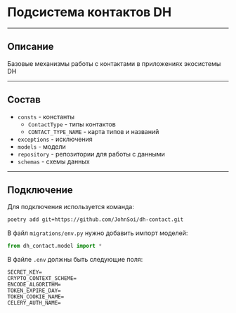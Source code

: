 # Подсистема контактов DH

---

## Описание 

Базовые механизмы работы с контактами в приложениях экосистемы DH

---

## Состав

* ```consts``` - константы
  * ```ContactType``` - типы контактов
  * ```CONTACT_TYPE_NAME``` - карта типов и названий
* ```exceptions``` - исключения
* ```models``` - модели
* ```repository``` - репозитории для работы с данными
* ```schemas``` - схемы данных
---

## Подключение

Для подключения используется команда:
```bash
poetry add git+https://github.com/JohnSoi/dh-contact.git
```

В файл ```migrations/env.py``` нужно добавить импорт моделей:
```python
from dh_contact.model import *
```

В файле ```.env``` должны быть следующие поля:

```dotenv
SECRET_KEY=
CRYPTO_CONTEXT_SCHEME=
ENCODE_ALGORITHM=
TOKEN_EXPIRE_DAY=
TOKEN_COOKIE_NAME=
CELERY_AUTH_NAME=
```